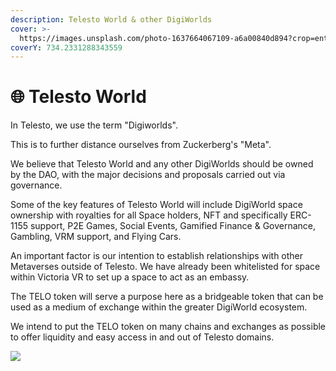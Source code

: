 ```yaml
---
description: Telesto World & other DigiWorlds
cover: >-
  https://images.unsplash.com/photo-1637664067109-a6a00840d894?crop=entropy&cs=srgb&fm=jpg&ixid=MnwxOTcwMjR8MHwxfHNlYXJjaHw4fHxtZXRhdmVyc2V8ZW58MHx8fHwxNjQxNzYzNDQ3&ixlib=rb-1.2.1&q=85
coverY: 734.2331288343559
---
```


# 🌐 Telesto World

In Telesto, we use the term "Digiworlds".

This is to further distance ourselves from Zuckerberg's "Meta".&#x20;

We believe that Telesto World and any other DigiWorlds should be owned by the DAO, with the major decisions and proposals carried out via governance.&#x20;

Some of the key features of Telesto World will include DigiWorld space ownership with royalties for all Space holders, NFT and specifically ERC-1155 support, P2E Games, Social Events, Gamified Finance & Governance, Gambling, VRM support, and Flying Cars.

An important factor is our intention to establish relationships with other Metaverses outside of Telesto. We have already been whitelisted for space within Victoria VR to set up a space to act as an embassy.&#x20;

The TELO token will serve a purpose here as a bridgeable token that can be used as a medium of exchange within the greater DigiWorld ecosystem.&#x20;

We intend to put the TELO token on many chains and exchanges as possible to offer liquidity and easy access in and out of Telesto domains.

![](../.gitbook/assets/DesktopVidya\_Trim.gif)
